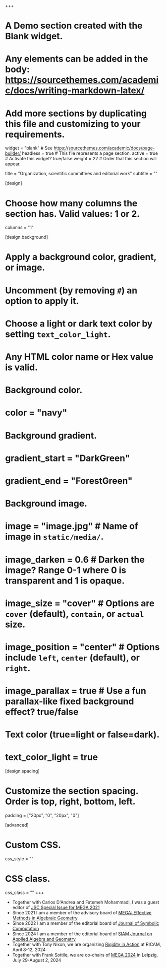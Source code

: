 +++
# A Demo section created with the Blank widget.
# Any elements can be added in the body: https://sourcethemes.com/academic/docs/writing-markdown-latex/
# Add more sections by duplicating this file and customizing to your requirements.

widget = "blank"  # See https://sourcethemes.com/academic/docs/page-builder/
headless = true  # This file represents a page section.
active = true  # Activate this widget? true/false
weight = 22  # Order that this section will appear.

title = "Organization, scientific committees and editorial work"
subtitle = ""

[design]
  # Choose how many columns the section has. Valid values: 1 or 2.
  columns = "1"

[design.background]
  # Apply a background color, gradient, or image.
  #   Uncomment (by removing `#`) an option to apply it.
  #   Choose a light or dark text color by setting `text_color_light`.
  #   Any HTML color name or Hex value is valid.

  # Background color.
  # color = "navy"
  
  # Background gradient.
  # gradient_start = "DarkGreen"
  # gradient_end = "ForestGreen"
  
  # Background image.
  # image = "image.jpg"  # Name of image in `static/media/`.
  # image_darken = 0.6  # Darken the image? Range 0-1 where 0 is transparent and 1 is opaque.
  # image_size = "cover"  #  Options are `cover` (default), `contain`, or `actual` size.
  # image_position = "center"  # Options include `left`, `center` (default), or `right`.
  # image_parallax = true  # Use a fun parallax-like fixed background effect? true/false
  
  # Text color (true=light or false=dark).
  # text_color_light = true

[design.spacing]
  # Customize the section spacing. Order is top, right, bottom, left.
  padding = ["20px", "0", "20px", "0"]

[advanced]
 # Custom CSS. 
 css_style = ""
 
 # CSS class.
 css_class = ""
+++
- Together with Carlos D'Andrea and Fatemeh Mohammadi, I was a guest editor of [JSC Special Issue for MEGA 2021](https://www.sciencedirect.com/journal/journal-of-symbolic-computation/special-issue/10NXHCK8LJ2)
- Since 2021 I am a member of the advisory board of [MEGA: Effective Methods in Algebraic Geometry](https://mega.sciencesconf.org/resource/page/id/6)
- Since 2022 I am a member of the editorial board of [Journal of Symbolic Computation](https://www.sciencedirect.com/journal/journal-of-symbolic-computation)
- Since 2024 I am a member of the editorial board of [SIAM Journal on Applied Algebra and Geometry](https://www.siam.org/publications/journals/siam-journal-on-applied-algebra-and-geometry-siaga)
- Together with Tony Nixon, we are organizing [Rigidity in Action](https://www.ricam.oeaw.ac.at/specsem/specsem2024/) at RICAM, April 8-12, 2024
- Together with Frank Sottile, we are co-chairs of [MEGA 2024](https://www.mis.mpg.de/calendar/conferences/2024/mega.html) in Leipzig, July 29-August 2, 2024


